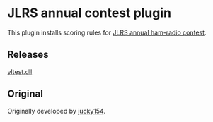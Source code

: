 JLRS annual contest plugin
====

This plugin installs scoring rules for [JLRS annual ham-radio contest](https://www.jarl.com/jlrs/).

## Releases

[yltest.dll](https://github.com/nextzlog/zylo/releases/download/nightly/yltest.dll)

## Original

Originally developed by [jucky154](https://github.com/jucky154/JLRS).
